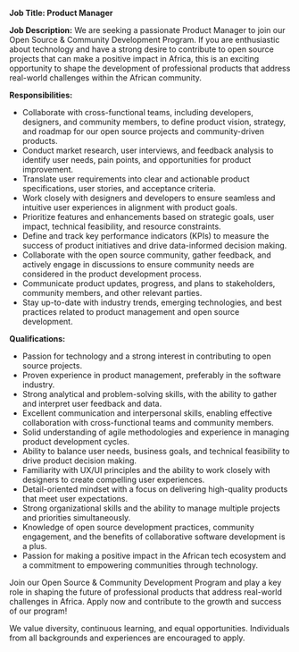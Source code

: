 **Job Title: Product Manager**

**Job Description:**
We are seeking a passionate Product Manager to join our Open Source & Community Development Program. If you are enthusiastic about technology and have a strong desire to contribute to open source projects that can make a positive impact in Africa, this is an exciting opportunity to shape the development of professional products that address real-world challenges within the African community.

**Responsibilities:**
- Collaborate with cross-functional teams, including developers, designers, and community members, to define product vision, strategy, and roadmap for our open source projects and community-driven products.
- Conduct market research, user interviews, and feedback analysis to identify user needs, pain points, and opportunities for product improvement.
- Translate user requirements into clear and actionable product specifications, user stories, and acceptance criteria.
- Work closely with designers and developers to ensure seamless and intuitive user experiences in alignment with product goals.
- Prioritize features and enhancements based on strategic goals, user impact, technical feasibility, and resource constraints.
- Define and track key performance indicators (KPIs) to measure the success of product initiatives and drive data-informed decision making.
- Collaborate with the open source community, gather feedback, and actively engage in discussions to ensure community needs are considered in the product development process.
- Communicate product updates, progress, and plans to stakeholders, community members, and other relevant parties.
- Stay up-to-date with industry trends, emerging technologies, and best practices related to product management and open source development.

**Qualifications:**
- Passion for technology and a strong interest in contributing to open source projects.
- Proven experience in product management, preferably in the software industry.
- Strong analytical and problem-solving skills, with the ability to gather and interpret user feedback and data.
- Excellent communication and interpersonal skills, enabling effective collaboration with cross-functional teams and community members.
- Solid understanding of agile methodologies and experience in managing product development cycles.
- Ability to balance user needs, business goals, and technical feasibility to drive product decision making.
- Familiarity with UX/UI principles and the ability to work closely with designers to create compelling user experiences.
- Detail-oriented mindset with a focus on delivering high-quality products that meet user expectations.
- Strong organizational skills and the ability to manage multiple projects and priorities simultaneously.
- Knowledge of open source development practices, community engagement, and the benefits of collaborative software development is a plus.
- Passion for making a positive impact in the African tech ecosystem and a commitment to empowering communities through technology.

Join our Open Source & Community Development Program and play a key role in shaping the future of professional products that address real-world challenges in Africa. Apply now and contribute to the growth and success of our program!

We value diversity, continuous learning, and equal opportunities. Individuals from all backgrounds and experiences are encouraged to apply.